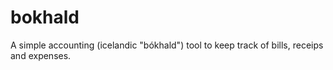 # bokhald
A simple accounting (icelandic "bókhald") tool to keep track of bills, receips and expenses.
